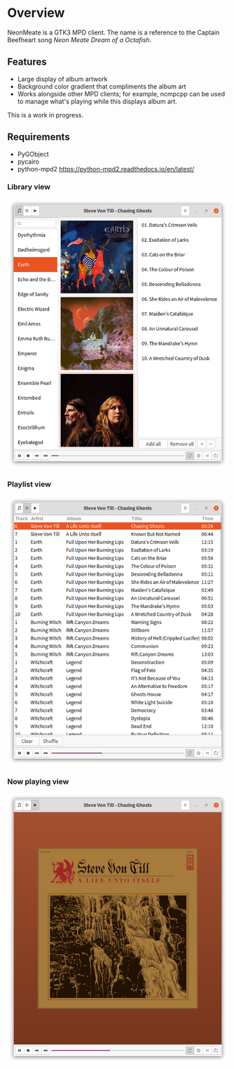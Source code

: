 # Overview #
NeonMeate is a GTK3 MPD client. The name is a reference
to the Captain Beefheart song _Neon Meate Dream of a Octafish_.


## Features ##
 * Large display of album artwork
 * Background color gradient that compliments the album art
 * Works alongside other MPD clients; for example, ncmpcpp can be used to manage what's playing while this displays album art.

This is a work in progress. 

## Requirements ##
* PyGObject
* pycairo
* python-mpd2 https://python-mpd2.readthedocs.io/en/latest/


### Library view
![Screenshot](https://github.com/jnj/NeonMeate/blob/master/artists.png)

### Playlist view
![Screenshot](https://github.com/jnj/NeonMeate/blob/master/playlist.png)

### Now playing view
![Screenshot](https://github.com/jnj/NeonMeate/blob/master/playing.png)
